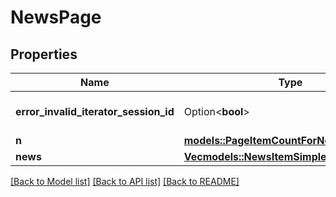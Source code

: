 # NewsPage

## Properties

Name | Type | Description | Notes
------------ | ------------- | ------------- | -------------
**error_invalid_iterator_session_id** | Option<**bool**> |  | [optional][default to false]
**n** | [**models::PageItemCountForNewPublicNews**](PageItemCountForNewPublicNews.md) |  | 
**news** | [**Vec<models::NewsItemSimple>**](NewsItemSimple.md) |  | 

[[Back to Model list]](../README.md#documentation-for-models) [[Back to API list]](../README.md#documentation-for-api-endpoints) [[Back to README]](../README.md)


